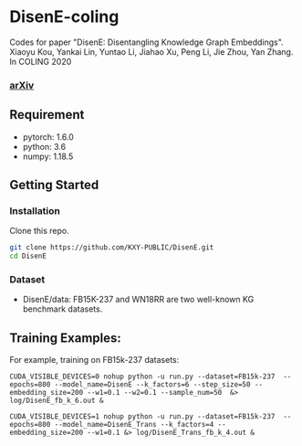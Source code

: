 # DisenE-coling

Codes for paper "DisenE: Disentangling Knowledge Graph Embeddings".<br>
Xiaoyu Kou, Yankai Lin, Yuntao Li, Jiahao Xu, Peng Li, Jie Zhou, Yan Zhang.<br>
In COLING 2020
### [arXiv](https://arxiv.org/abs/2010.02565)


## Requirement

* pytorch: 1.6.0
* python: 3.6
* numpy: 1.18.5

## Getting Started

### Installation

Clone this repo.

```bash
git clone https://github.com/KXY-PUBLIC/DisenE.git
cd DisenE
```

### Dataset

- DisenE/data: FB15K-237 and WN18RR are two well-known KG benchmark datasets. 


## Training Examples:

For example, training on FB15k-237 datasets:
```
CUDA_VISIBLE_DEVICES=0 nohup python -u run.py --dataset=FB15k-237  --epochs=800 --model_name=DisenE --k_factors=6 --step_size=50 --embedding_size=200 --w1=0.1 --w2=0.1 --sample_num=50  &> log/DisenE_fb_k_6.out &

CUDA_VISIBLE_DEVICES=1 nohup python -u run.py --dataset=FB15k-237  --epochs=800 --model_name=DisenE_Trans --k_factors=4 --embedding_size=200 --w1=0.1 &> log/DisenE_Trans_fb_k_4.out &
```

 
